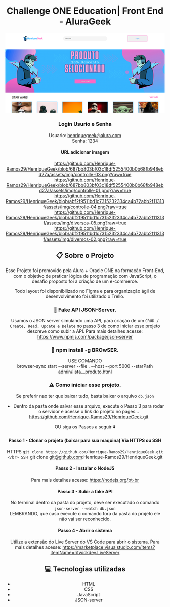 <div align='center'>

<h1> Challenge ONE Education| Front End - AluraGeek </h1>
<img src="./assets/img/projeto.png">

### Login Usurio e Senha

Usuario: henriquegeek@alura.com
</br>
Senha: 1234

#### URL adicionar imagem

https://github.com/Henrique-Ramos29/HenriqueGeek/blob/687bb803bf03c18df5255400b0b68fb948ebd27a/assets/img/controlle-03.png?raw=true
</br>
https://github.com/Henrique-Ramos29/HenriqueGeek/blob/687bb803bf03c18df5255400b0b68fb948ebd27a/assets/img/controlle-01.png?raw=true
</br>
https://github.com/Henrique-Ramos29/HenriqueGeek/blob/abf2f9511bd1c7315232334ca4b72abb2f11313f/assets/img/controlle-04.png?raw=true
</br>
https://github.com/Henrique-Ramos29/HenriqueGeek/blob/abf2f9511bd1c7315232334ca4b72abb2f11313f/assets/img/diversos-05.png?raw=true
</br>
https://github.com/Henrique-Ramos29/HenriqueGeek/blob/abf2f9511bd1c7315232334ca4b72abb2f11313f/assets/img/diversos-02.png?raw=true

## :clipboard: Sobre o Projeto

Esse Projeto foi promovido pela Alura + Oracle ONE na formação Front-End, com o objetivo de praticar lógica de programação com JavaScript, o desafio proposto foi a criação de um e-commerce.<br>

Todo layout foi disponibilizado no Figma e para organização ágil de desenvolvimento foi utilizado o Trello.

### :wrench: Fake API JSON-Server.

Usamos o JSON server simulando uma API, para criação de um `CRUD / Create, Read, Update e Delete` no passo 3 de como iniciar esse projeto descreve como subir a API.
Para mais detalhes acesse: https://www.npmjs.com/package/json-server

### :wrench: npm install -g BROwSER.

USE COMANDO
</br>
browser-sync start --server --file . --host --port 5000 --starPath admin/lista\_\_produto.html

### :warning: Como iniciar esse projeto.

Se preferir nao ter que baixar tudo, basta baixar o arquivo `db.json`

- Dentro da pasta onde salvar esse arquivo, execute o Passo 3 para rodar o servidor e acesse o link do projeto no pages... https://github.com/Henrique-Ramos29/HenriqueGeek.git

OU siga os Passos a seguir :arrow_down:

#### Passo 1 - Clonar o projeto (baixar para sua maquina) Via HTTPS ou SSH

HTTPS `git clone https://github.com/Henrique-Ramos29/HenriqueGeek.git
</br>
 SSH `git clone git@github.com:Henrique-Ramos29/HenriqueGeek.git

#### Passo 2 - Instalar o NodeJS

Para mais detalhes acesse: https://nodejs.org/pt-br

#### Passo 3 - Subir a fake API

No terminal dentro da pasta do projeto, deve ser executado o comando `json-server --watch db.json` <br>
LEMBRANDO, que caso execute o comando fora da pasta do projeto ele não vai ser reconhecido.

#### Passo 4 - Abrir o sistema

Utilize a extensão do Live Server do VS Code para abrir o sistema.
Para mais detalhes acesse: https://marketplace.visualstudio.com/items?itemName=ritwickdey.LiveServer

## :computer: Tecnologias utilizadas

- HTML
- CSS
- JavaScript
- JSON-server
